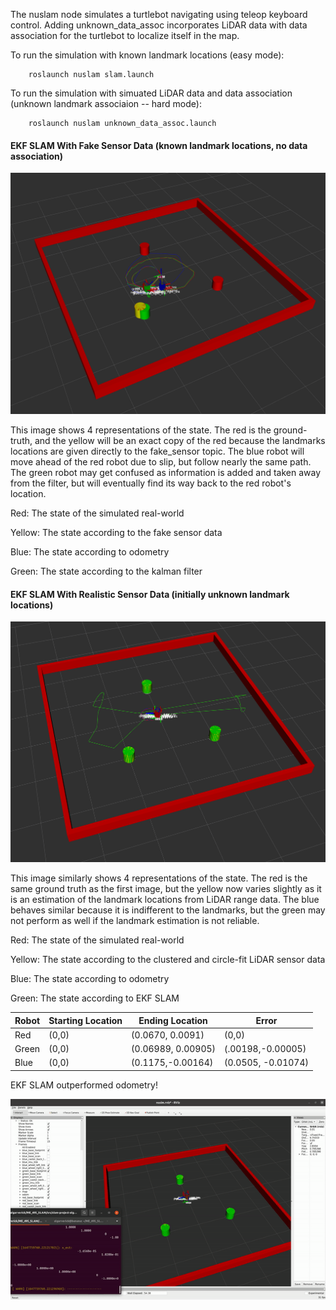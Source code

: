 The nuslam node simulates a turtlebot navigating using teleop keyboard control. Adding unknown_data_assoc incorporates LiDAR data with data association for the turtlebot to localize itself in the map. 

To run the simulation with known landmark locations (easy mode):

        roslaunch nuslam slam.launch

To run the simulation with simuated LiDAR data and data association (unknown landmark associaion -- hard mode):

        roslaunch nuslam unknown_data_assoc.launch

#### EKF SLAM With Fake Sensor Data (known landmark locations, no data association)
![SLAM Demo](img/Kalman_Filter.png)

This image shows 4 representations of the state. The red is the ground-truth, and the yellow will be an exact copy of the red because the landmarks locations are given directly to the fake_sensor topic. The blue robot will move ahead of the red robot due to slip, but follow nearly the same path. The green robot may get confused as information is added and taken away from the filter, but will eventually find its way back to the red robot's location.

Red: The state of the simulated real-world 

Yellow: The state according to the fake sensor data

Blue: The state according to odometry 

Green: The state according to the kalman filter

#### EKF SLAM With Realistic Sensor Data (initially unknown landmark locations)

![SLAM Demo](img/data_assoc.png)

This image similarly shows 4 representations of the state. The red is the same ground truth as the first image, but the yellow now varies slightly as it is an estimation of the landmark locations from LiDAR range data. The blue behaves similar because it is indifferent to the landmarks, but the green may not perform as well if the landmark estimation is not reliable. 

Red: The state of the simulated real-world 

Yellow: The state according to the clustered and circle-fit LiDAR sensor data

Blue: The state according to odometry 

Green: The state according to EKF SLAM

|Robot|Starting Location|Ending Location|Error| 
|---------|----------|---------|-----|
|Red| (0,0) | (0.0670, 0.0091) | (0,0)
|Green| (0,0) | (0.06989, 0.00905) | (.00198,-0.00005)
|Blue| (0,0) | (0.1175,-0.00164) | (0.0505, -0.01074)

EKF SLAM outperformed odometry! 

![SLAM Demo](img/final_demo.gif)
